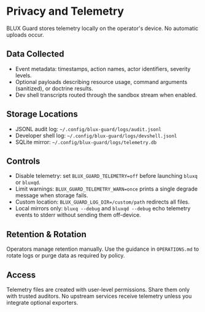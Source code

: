 # Privacy and Telemetry

BLUX Guard stores telemetry locally on the operator's device. No automatic uploads occur.

## Data Collected

- Event metadata: timestamps, action names, actor identifiers, severity levels.
- Optional payloads describing resource usage, command arguments (sanitized), or doctrine results.
- Dev shell transcripts routed through the sandbox stream when enabled.

## Storage Locations

- JSONL audit log: `~/.config/blux-guard/logs/audit.jsonl`
- Developer shell log: `~/.config/blux-guard/logs/devshell.jsonl`
- SQLite mirror: `~/.config/blux-guard/logs/telemetry.db`

## Controls

- Disable telemetry: set `BLUX_GUARD_TELEMETRY=off` before launching `bluxq` or `bluxqd`.
- Limit warnings: `BLUX_GUARD_TELEMETRY_WARN=once` prints a single degrade message when storage fails.
- Custom location: `BLUX_GUARD_LOG_DIR=/custom/path` redirects all files.
- Local mirrors only: `bluxq --debug` and `bluxqd --debug` echo telemetry events to stderr without sending
  them off-device.

## Retention & Rotation

Operators manage retention manually. Use the guidance in `OPERATIONS.md` to rotate logs or purge data as
required by policy.

## Access

Telemetry files are created with user-level permissions. Share them only with trusted auditors. No upstream
services receive telemetry unless you integrate optional exporters.

